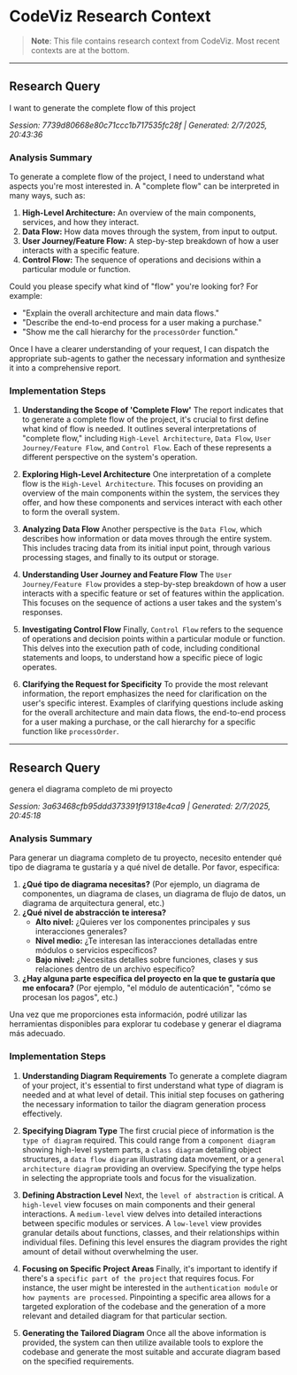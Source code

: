 # CodeViz Research Context

> **Note**: This file contains research context from CodeViz. Most recent contexts are at the bottom.

---

## Research Query

I want to generate the complete flow of this project

*Session: 7739d80668e80c71ccc1b717535fc28f | Generated: 2/7/2025, 20:43:36*

### Analysis Summary

To generate a complete flow of the project, I need to understand what aspects you're most interested in. A "complete flow" can be interpreted in many ways, such as:

1.  **High-Level Architecture:** An overview of the main components, services, and how they interact.
2.  **Data Flow:** How data moves through the system, from input to output.
3.  **User Journey/Feature Flow:** A step-by-step breakdown of how a user interacts with a specific feature.
4.  **Control Flow:** The sequence of operations and decisions within a particular module or function.

Could you please specify what kind of "flow" you're looking for? For example:

*   "Explain the overall architecture and main data flows."
*   "Describe the end-to-end process for a user making a purchase."
*   "Show me the call hierarchy for the `processOrder` function."

Once I have a clearer understanding of your request, I can dispatch the appropriate sub-agents to gather the necessary information and synthesize it into a comprehensive report.

### Implementation Steps

1. **Understanding the Scope of 'Complete Flow'**
   The report indicates that to generate a complete flow of the project, it's crucial to first define what kind of flow is needed. It outlines several interpretations of "complete flow," including `High-Level Architecture`, `Data Flow`, `User Journey/Feature Flow`, and `Control Flow`. Each of these represents a different perspective on the system's operation.

2. **Exploring High-Level Architecture**
   One interpretation of a complete flow is the `High-Level Architecture`. This focuses on providing an overview of the main components within the system, the services they offer, and how these components and services interact with each other to form the overall system.

3. **Analyzing Data Flow**
   Another perspective is the `Data Flow`, which describes how information or data moves through the entire system. This includes tracing data from its initial input point, through various processing stages, and finally to its output or storage.

4. **Understanding User Journey and Feature Flow**
   The `User Journey/Feature Flow` provides a step-by-step breakdown of how a user interacts with a specific feature or set of features within the application. This focuses on the sequence of actions a user takes and the system's responses.

5. **Investigating Control Flow**
   Finally, `Control Flow` refers to the sequence of operations and decision points within a particular module or function. This delves into the execution path of code, including conditional statements and loops, to understand how a specific piece of logic operates.

6. **Clarifying the Request for Specificity**
   To provide the most relevant information, the report emphasizes the need for clarification on the user's specific interest. Examples of clarifying questions include asking for the overall architecture and main data flows, the end-to-end process for a user making a purchase, or the call hierarchy for a specific function like `processOrder`.

---

## Research Query

genera el diagrama completo de mi proyecto

*Session: 3a63468cfb95ddd373391f91318e4ca9 | Generated: 2/7/2025, 20:45:18*

### Analysis Summary

Para generar un diagrama completo de tu proyecto, necesito entender qué tipo de diagrama te gustaría y a qué nivel de detalle. Por favor, especifica:

1.  **¿Qué tipo de diagrama necesitas?** (Por ejemplo, un diagrama de componentes, un diagrama de clases, un diagrama de flujo de datos, un diagrama de arquitectura general, etc.)
2.  **¿Qué nivel de abstracción te interesa?**
    *   **Alto nivel:** ¿Quieres ver los componentes principales y sus interacciones generales?
    *   **Nivel medio:** ¿Te interesan las interacciones detalladas entre módulos o servicios específicos?
    *   **Bajo nivel:** ¿Necesitas detalles sobre funciones, clases y sus relaciones dentro de un archivo específico?
3.  **¿Hay alguna parte específica del proyecto en la que te gustaría que me enfocara?** (Por ejemplo, "el módulo de autenticación", "cómo se procesan los pagos", etc.)

Una vez que me proporciones esta información, podré utilizar las herramientas disponibles para explorar tu codebase y generar el diagrama más adecuado.

### Implementation Steps

1. **Understanding Diagram Requirements**
   To generate a complete diagram of your project, it's essential to first understand what type of diagram is needed and at what level of detail. This initial step focuses on gathering the necessary information to tailor the diagram generation process effectively.

2. **Specifying Diagram Type**
   The first crucial piece of information is the `type of diagram` required. This could range from a `component diagram` showing high-level system parts, a `class diagram` detailing object structures, a `data flow diagram` illustrating data movement, or a `general architecture diagram` providing an overview. Specifying the type helps in selecting the appropriate tools and focus for the visualization.

3. **Defining Abstraction Level**
   Next, the `level of abstraction` is critical. A `high-level` view focuses on main components and their general interactions. A `medium-level` view delves into detailed interactions between specific modules or services. A `low-level` view provides granular details about functions, classes, and their relationships within individual files. Defining this level ensures the diagram provides the right amount of detail without overwhelming the user.

4. **Focusing on Specific Project Areas**
   Finally, it's important to identify if there's a `specific part of the project` that requires focus. For instance, the user might be interested in the `authentication module` or `how payments are processed`. Pinpointing a specific area allows for a targeted exploration of the codebase and the generation of a more relevant and detailed diagram for that particular section.

5. **Generating the Tailored Diagram**
   Once all the above information is provided, the system can then utilize available tools to explore the codebase and generate the most suitable and accurate diagram based on the specified requirements.

